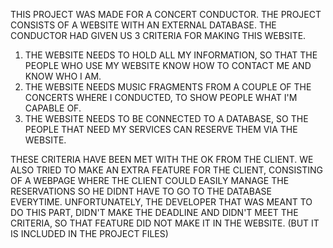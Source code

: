 THIS PROJECT WAS MADE FOR A CONCERT CONDUCTOR. 
THE PROJECT CONSISTS OF A WEBSITE WITH AN EXTERNAL DATABASE. 
THE CONDUCTOR HAD GIVEN US 3 CRITERIA FOR MAKING THIS WEBSITE.
1. THE WEBSITE NEEDS TO HOLD ALL MY INFORMATION, SO THAT THE PEOPLE WHO USE MY WEBSITE KNOW HOW TO CONTACT ME AND KNOW WHO I AM.
2. THE WEBSITE NEEDS MUSIC FRAGMENTS FROM A COUPLE OF THE CONCERTS WHERE I CONDUCTED, TO SHOW PEOPLE WHAT I'M CAPABLE OF.
3. THE WEBSITE NEEDS TO BE CONNECTED TO A DATABASE, SO THE PEOPLE THAT NEED MY SERVICES CAN RESERVE THEM VIA THE WEBSITE.

THESE CRITERIA HAVE BEEN MET WITH THE OK FROM THE CLIENT.
WE ALSO TRIED TO MAKE AN EXTRA FEATURE FOR THE CLIENT, CONSISTING OF A WEBPAGE WHERE THE CLIENT COULD EASILY MANAGE THE RESERVATIONS SO HE DIDNT HAVE TO GO TO THE DATABASE EVERYTIME.
UNFORTUNATELY, THE DEVELOPER THAT WAS MEANT TO DO THIS PART, DIDN'T MAKE THE DEADLINE AND DIDN'T MEET THE CRITERIA, SO THAT FEATURE DID NOT MAKE IT IN THE WEBSITE. (BUT IT IS INCLUDED IN THE PROJECT FILES)
